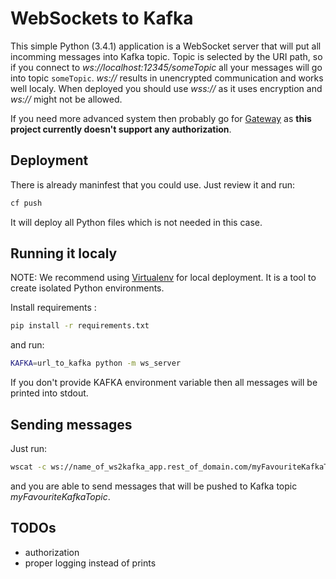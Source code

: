 # WebSockets to Kafka

This simple Python (3.4.1) application is a WebSocket server that will put all incomming messages into Kafka topic. Topic is selected by the URI path, so if you connect to *ws://localhost:12345/someTopic* all your messages will go into topic ```someTopic```. *ws://* results in unencrypted communication and works well localy. When deployed you should use *wss://* as it uses encryption and *ws://* might not be allowed.

If you need more advanced system then probably go for [Gateway](https://github.com/trustedanalytics/gateway) as **this project currently doesn't support any authorization**.

## Deployment

There is already maninfest that you could use. Just review it and run:

```sh
cf push
```
It will deploy all Python files which is not needed in this case.


## Running it localy

NOTE: We recommend using [Virtualenv](https://virtualenv.pypa.io/en/latest/) for local deployment. It is a tool to create isolated Python environments.

Install requirements :

```sh
pip install -r requirements.txt
```

and run:
```sh
KAFKA=url_to_kafka python -m ws_server
```

If you don't provide KAFKA environment variable then all messages will be printed into stdout.

## Sending messages

Just run:

```sh
wscat -c ws://name_of_ws2kafka_app.rest_of_domain.com/myFavouriteKafkaTopic
```

and you are able to send messages that will be pushed to Kafka topic *myFavouriteKafkaTopic*.

## TODOs

* authorization
* proper logging instead of prints


